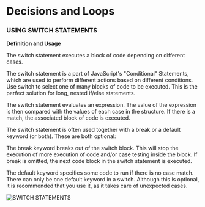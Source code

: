 # Decisions and Loops



### USING SWITCH STATEMENTS 

**Definition and Usage**

The switch statement executes a block of code depending on different cases.

The switch statement is a part of JavaScript's "Conditional" Statements, which are used to perform different actions based on different conditions. Use switch to select one of many blocks of code to be executed. This is the perfect solution for long, nested if/else statements.

The switch statement evaluates an expression. The value of the expression is then compared with the values of each case in the structure. If there is a match, the associated block of code is executed.

The switch statement is often used together with a break or a default keyword (or both). These are both optional:

The break keyword breaks out of the switch block. This will stop the execution of more execution of code and/or case testing inside the block. If break is omitted, the next code block in the switch statement is executed.

The default keyword specifies some code to run if there is no case match. There can only be one default keyword in a switch. Although this is optional, it is recommended that you use it, as it takes care of unexpected cases.

![SWITCH STATEMENTS](https://th.bing.com/th/id/R952d3facbe19a961f928d5bd4a9b2fd5?rik=jUprHzZDeED3iQ&riu=http%3a%2f%2f4.bp.blogspot.com%2f-RxkIZSiXsoo%2fVGEoqIXiGbI%2fAAAAAAAAXO4%2fDbsfpzertJ4%2fs1600%2fSlide5.PNG&ehk=IvTXG7ZBA7xPIQZFvIxL6E3W5dJ9MARLGslANG1GeZY%3d&risl=&pid=ImgRaw)


